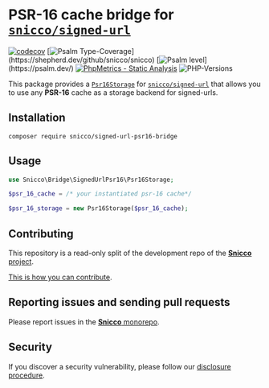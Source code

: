 # PSR-16 cache bridge for [`snicco/signed-url`](https://github.com/snicco/signed-url)

[![codecov](https://img.shields.io/badge/Coverage-100%25-success
)](https://codecov.io/gh/sniccowp/sniccowp)
[![Psalm Type-Coverage](https://shepherd.dev/github/snicco/snicco/coverage.svg?)](https://shepherd.dev/github/snicco/snicco)
[![Psalm level](https://shepherd.dev/github/snicco/snicco/level.svg?)](https://psalm.dev/)
[![PhpMetrics - Static Analysis](https://img.shields.io/badge/PhpMetrics-Static_Analysis-2ea44f)](https://snicco.github.io/snicco/phpmetrics/SignedUrlPsr16Bridge/index.html)
![PHP-Versions](https://img.shields.io/badge/PHP-%5E7.4%7C%5E8.0%7C%5E8.1-blue)

This package provides a [`Psr16Storage`](src/Psr16Storage.php) for [`snicco/signed-url`](https://github.com/snicco/signed-url) that allows you to use any **PSR-16** cache as a storage backend for signed-urls.

## Installation

```shell
composer require snicco/signed-url-psr16-bridge
```

## Usage

```php
use Snicco\Bridge\SignedUrlPsr16\Psr16Storage;

$psr_16_cache = /* your instantiated psr-16 cache*/

$psr_16_storage = new Psr16Storage($psr_16_cache);
```

## Contributing

This repository is a read-only split of the development repo of the
[**Snicco** project](https://github.com/snicco/snicco).

[This is how you can contribute](https://github.com/snicco/snicco/blob/master/CONTRIBUTING.md).

## Reporting issues and sending pull requests

Please report issues in the
[**Snicco** monorepo](https://github.com/snicco/snicco/blob/master/CONTRIBUTING.md##using-the-issue-tracker).

## Security

If you discover a security vulnerability, please follow
our [disclosure procedure](https://github.com/snicco/snicco/blob/master/SECURITY.md).
